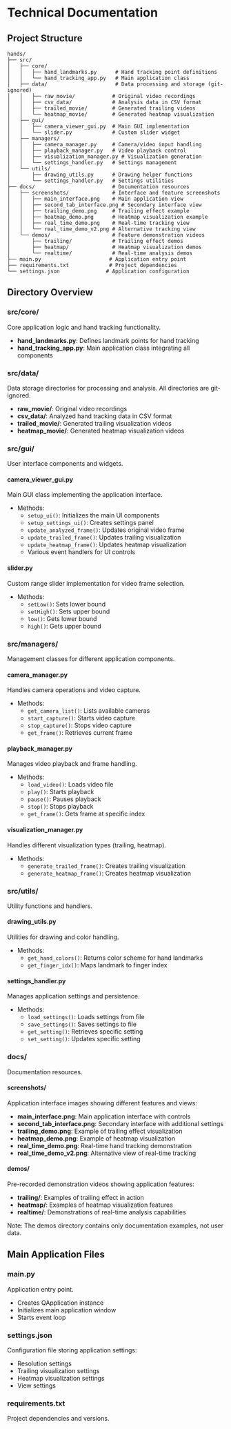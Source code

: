 # Technical Documentation

## Project Structure
```
hands/
├── src/
│   ├── core/
│   │   ├── hand_landmarks.py      # Hand tracking point definitions
│   │   └── hand_tracking_app.py   # Main application class
│   ├── data/                      # Data processing and storage (git-ignored)
│   │   ├── raw_movie/            # Original video recordings
│   │   ├── csv_data/             # Analysis data in CSV format
│   │   ├── trailed_movie/        # Generated trailing videos
│   │   └── heatmap_movie/        # Generated heatmap visualization
│   ├── gui/
│   │   ├── camera_viewer_gui.py  # Main GUI implementation
│   │   └── slider.py             # Custom slider widget
│   ├── managers/
│   │   ├── camera_manager.py     # Camera/video input handling
│   │   ├── playback_manager.py   # Video playback control
│   │   ├── visualization_manager.py # Visualization generation
│   │   └── settings_handler.py   # Settings management
│   └── utils/
│       ├── drawing_utils.py      # Drawing helper functions
│       └── settings_handler.py   # Settings utilities
├── docs/                         # Documentation resources
│   ├── screenshots/              # Interface and feature screenshots
│   │   ├── main_interface.png    # Main application view
│   │   ├── second_tab_interface.png # Secondary interface view
│   │   ├── trailing_demo.png     # Trailing effect example
│   │   ├── heatmap_demo.png      # Heatmap visualization example
│   │   ├── real_time_demo.png    # Real-time tracking view
│   │   └── real_time_demo_v2.png # Alternative tracking view
│   └── demos/                    # Feature demonstration videos
│       ├── trailing/             # Trailing effect demos
│       ├── heatmap/              # Heatmap visualization demos
│       └── realtime/             # Real-time analysis demos
├── main.py                      # Application entry point
├── requirements.txt             # Project dependencies
└── settings.json               # Application configuration
```

## Directory Overview

### src/core/
Core application logic and hand tracking functionality.

- **hand_landmarks.py**: Defines landmark points for hand tracking
- **hand_tracking_app.py**: Main application class integrating all components

### src/data/
Data storage directories for processing and analysis. All directories are git-ignored.

- **raw_movie/**: Original video recordings
- **csv_data/**: Analyzed hand tracking data in CSV format
- **trailed_movie/**: Generated trailing visualization videos
- **heatmap_movie/**: Generated heatmap visualization videos

### src/gui/
User interface components and widgets.

#### camera_viewer_gui.py
Main GUI class implementing the application interface.
- Methods:
  - `setup_ui()`: Initializes the main UI components
  - `setup_settings_ui()`: Creates settings panel
  - `update_analyzed_frame()`: Updates original video frame
  - `update_trailed_frame()`: Updates trailing visualization
  - `update_heatmap_frame()`: Updates heatmap visualization
  - Various event handlers for UI controls

#### slider.py
Custom range slider implementation for video frame selection.
- Methods:
  - `setLow()`: Sets lower bound
  - `setHigh()`: Sets upper bound
  - `low()`: Gets lower bound
  - `high()`: Gets upper bound

### src/managers/
Management classes for different application components.

#### camera_manager.py
Handles camera operations and video capture.
- Methods:
  - `get_camera_list()`: Lists available cameras
  - `start_capture()`: Starts video capture
  - `stop_capture()`: Stops video capture
  - `get_frame()`: Retrieves current frame

#### playback_manager.py
Manages video playback and frame handling.
- Methods:
  - `load_video()`: Loads video file
  - `play()`: Starts playback
  - `pause()`: Pauses playback
  - `stop()`: Stops playback
  - `get_frame()`: Gets frame at specific index

#### visualization_manager.py
Handles different visualization types (trailing, heatmap).
- Methods:
  - `generate_trailed_frame()`: Creates trailing visualization
  - `generate_heatmap_frame()`: Creates heatmap visualization

### src/utils/
Utility functions and handlers.

#### drawing_utils.py
Utilities for drawing and color handling.
- Methods:
  - `get_hand_colors()`: Returns color scheme for hand landmarks
  - `get_finger_idx()`: Maps landmark to finger index

#### settings_handler.py
Manages application settings and persistence.
- Methods:
  - `load_settings()`: Loads settings from file
  - `save_settings()`: Saves settings to file
  - `get_setting()`: Retrieves specific setting
  - `set_setting()`: Updates specific setting

### docs/
Documentation resources.

#### screenshots/
Application interface images showing different features and views:
- **main_interface.png**: Main application interface with controls
- **second_tab_interface.png**: Secondary interface with additional settings
- **trailing_demo.png**: Example of trailing effect visualization
- **heatmap_demo.png**: Example of heatmap visualization
- **real_time_demo.png**: Real-time hand tracking demonstration
- **real_time_demo_v2.png**: Alternative view of real-time tracking

#### demos/
Pre-recorded demonstration videos showing application features:
- **trailing/**: Examples of trailing effect in action
- **heatmap/**: Examples of heatmap visualization features
- **realtime/**: Demonstrations of real-time analysis capabilities

Note: The demos directory contains only documentation examples, not user data.

## Main Application Files

### main.py
Application entry point.
- Creates QApplication instance
- Initializes main application window
- Starts event loop

### settings.json
Configuration file storing application settings:
- Resolution settings
- Trailing visualization settings
- Heatmap visualization settings
- View settings

### requirements.txt
Project dependencies and versions. 